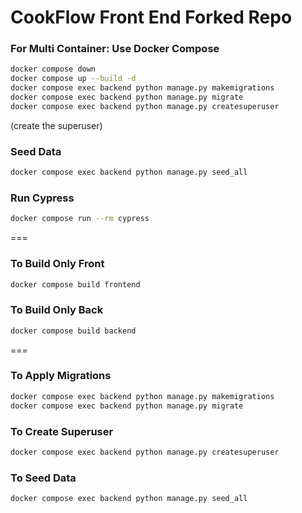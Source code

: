 # CookFlow Front End Forked Repo

### For Multi Container: Use Docker Compose

```bash
docker compose down
docker compose up --build -d
docker compose exec backend python manage.py makemigrations
docker compose exec backend python manage.py migrate
docker compose exec backend python manage.py createsuperuser
```
(create the superuser)

### Seed Data
```bash
docker compose exec backend python manage.py seed_all
```

### Run Cypress
```bash
docker compose run --rm cypress
```
===

### To Build Only Front
```bash
docker compose build frontend
```

### To Build Only Back
```bash
docker compose build backend
```
===

### To Apply Migrations
```bash
docker compose exec backend python manage.py makemigrations
docker compose exec backend python manage.py migrate
```

### To Create Superuser
```bash
docker compose exec backend python manage.py createsuperuser
```

### To Seed Data
```bash
docker compose exec backend python manage.py seed_all
```